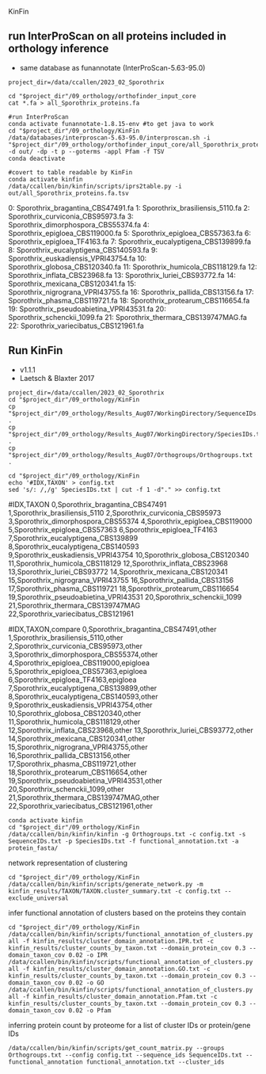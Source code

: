 
KinFin


## run InterProScan on all proteins included in orthology inference

* same database as funannotate (InterProScan-5.63-95.0)
```
project_dir=/data/ccallen/2023_02_Sporothrix

cd "$project_dir"/09_orthology/orthofinder_input_core
cat *.fa > all_Sporothrix_proteins.fa

#run InterProScan
conda activate funannotate-1.8.15-env #to get java to work
cd "$project_dir"/09_orthology/KinFin
/data/databases/interproscan-5.63-95.0/interproscan.sh -i "$project_dir"/09_orthology/orthofinder_input_core/all_Sporothrix_proteins.fa -d out/ -dp -t p --goterms -appl Pfam -f TSV
conda deactivate

#covert to table readable by KinFin
conda activate kinfin
/data/ccallen/bin/kinfin/scripts/iprs2table.py -i out/all_Sporothrix_proteins.fa.tsv
```

0: Sporothrix_bragantina_CBS47491.fa
1: Sporothrix_brasiliensis_5110.fa
2: Sporothrix_curviconia_CBS95973.fa
3: Sporothrix_dimorphospora_CBS55374.fa
4: Sporothrix_epigloea_CBS119000.fa
5: Sporothrix_epigloea_CBS57363.fa
6: Sporothrix_epigloea_TF4163.fa
7: Sporothrix_eucalyptigena_CBS139899.fa
8: Sporothrix_eucalyptigena_CBS140593.fa
9: Sporothrix_euskadiensis_VPRI43754.fa
10: Sporothrix_globosa_CBS120340.fa
11: Sporothrix_humicola_CBS118129.fa
12: Sporothrix_inflata_CBS23968.fa
13: Sporothrix_luriei_CBS93772.fa
14: Sporothrix_mexicana_CBS120341.fa
15: Sporothrix_nigrograna_VPRI43755.fa
16: Sporothrix_pallida_CBS13156.fa
17: Sporothrix_phasma_CBS119721.fa
18: Sporothrix_protearum_CBS116654.fa
19: Sporothrix_pseudoabietina_VPRI43531.fa
20: Sporothrix_schenckii_1099.fa
21: Sporothrix_thermara_CBS139747MAG.fa
22: Sporothrix_variecibatus_CBS121961.fa


## Run KinFin
* v1.1.1
* Laetsch & Blaxter 2017

```
project_dir=/data/ccallen/2023_02_Sporothrix
cd "$project_dir"/09_orthology/KinFin
cp "$project_dir"/09_orthology/Results_Aug07/WorkingDirectory/SequenceIDs.txt .
cp "$project_dir"/09_orthology/Results_Aug07/WorkingDirectory/SpeciesIDs.txt .
cp "$project_dir"/09_orthology/Results_Aug07/Orthogroups/Orthogroups.txt .

cd "$project_dir"/09_orthology/KinFin
echo '#IDX,TAXON' > config.txt
sed 's/: /,/g' SpeciesIDs.txt | cut -f 1 -d"." >> config.txt
```
#IDX,TAXON
0,Sporothrix_bragantina_CBS47491
1,Sporothrix_brasiliensis_5110
2,Sporothrix_curviconia_CBS95973
3,Sporothrix_dimorphospora_CBS55374
4,Sporothrix_epigloea_CBS119000
5,Sporothrix_epigloea_CBS57363
6,Sporothrix_epigloea_TF4163
7,Sporothrix_eucalyptigena_CBS139899
8,Sporothrix_eucalyptigena_CBS140593
9,Sporothrix_euskadiensis_VPRI43754
10,Sporothrix_globosa_CBS120340
11,Sporothrix_humicola_CBS118129
12,Sporothrix_inflata_CBS23968
13,Sporothrix_luriei_CBS93772
14,Sporothrix_mexicana_CBS120341
15,Sporothrix_nigrograna_VPRI43755
16,Sporothrix_pallida_CBS13156
17,Sporothrix_phasma_CBS119721
18,Sporothrix_protearum_CBS116654
19,Sporothrix_pseudoabietina_VPRI43531
20,Sporothrix_schenckii_1099
21,Sporothrix_thermara_CBS139747MAG
22,Sporothrix_variecibatus_CBS121961

#IDX,TAXON,compare
0,Sporothrix_bragantina_CBS47491,other
1,Sporothrix_brasiliensis_5110,other
2,Sporothrix_curviconia_CBS95973,other
3,Sporothrix_dimorphospora_CBS55374,other
4,Sporothrix_epigloea_CBS119000,epigloea
5,Sporothrix_epigloea_CBS57363,epigloea
6,Sporothrix_epigloea_TF4163,epigloea
7,Sporothrix_eucalyptigena_CBS139899,other
8,Sporothrix_eucalyptigena_CBS140593,other
9,Sporothrix_euskadiensis_VPRI43754,other
10,Sporothrix_globosa_CBS120340,other
11,Sporothrix_humicola_CBS118129,other
12,Sporothrix_inflata_CBS23968,other
13,Sporothrix_luriei_CBS93772,other
14,Sporothrix_mexicana_CBS120341,other
15,Sporothrix_nigrograna_VPRI43755,other
16,Sporothrix_pallida_CBS13156,other
17,Sporothrix_phasma_CBS119721,other
18,Sporothrix_protearum_CBS116654,other
19,Sporothrix_pseudoabietina_VPRI43531,other
20,Sporothrix_schenckii_1099,other
21,Sporothrix_thermara_CBS139747MAG,other
22,Sporothrix_variecibatus_CBS121961,other


```
conda activate kinfin
cd "$project_dir"/09_orthology/KinFin
/data/ccallen/bin/kinfin/kinfin -g Orthogroups.txt -c config.txt -s SequenceIDs.txt -p SpeciesIDs.txt -f functional_annotation.txt -a protein_fasta/
```


network representation of clustering
```
cd "$project_dir"/09_orthology/KinFin
/data/ccallen/bin/kinfin/scripts/generate_network.py -m kinfin_results/TAXON/TAXON.cluster_summary.txt -c config.txt --exclude_universal

```



infer functional annotation of clusters based on the proteins they contain

```
cd "$project_dir"/09_orthology/KinFin
/data/ccallen/bin/kinfin/scripts/functional_annotation_of_clusters.py all -f kinfin_results/cluster_domain_annotation.IPR.txt -c kinfin_results/cluster_counts_by_taxon.txt --domain_protein_cov 0.3 --domain_taxon_cov 0.02 -o IPR
/data/ccallen/bin/kinfin/scripts/functional_annotation_of_clusters.py all -f kinfin_results/cluster_domain_annotation.GO.txt -c kinfin_results/cluster_counts_by_taxon.txt --domain_protein_cov 0.3 --domain_taxon_cov 0.02 -o GO
/data/ccallen/bin/kinfin/scripts/functional_annotation_of_clusters.py all -f kinfin_results/cluster_domain_annotation.Pfam.txt -c kinfin_results/cluster_counts_by_taxon.txt --domain_protein_cov 0.3 --domain_taxon_cov 0.02 -o Pfam
```

inferring protein count by proteome for a list of cluster IDs or protein/gene IDs

```
/data/ccallen/bin/kinfin/scripts/get_count_matrix.py --groups Orthogroups.txt --config config.txt --sequence_ids SequenceIDs.txt --functional_annotation functional_annotation.txt --cluster_ids 
